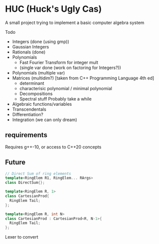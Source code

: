 # HUC (Huck's Ugly Cas)
A small project trying to implement a basic computer algebra system

Todo
- Integers (done (using gmp))
- Gaussian Integers
- Rationals (done)
- Polynomials 
  - Fast Fourier Transform for integer mult
  - (single var done (work on factoring for Integers?))
- Polynomials (multiple var)
- Matrices (multidim?) [taken from C++ Programming Language 4th ed]
  - determinant
  - characterisic polynomial / minimal polynomial
  - Decompositions
  - Spectral stuff
Probably take a while
- Algebraic functions/variables
- Transcendentals
- Differentiation?
- Integration (we can only dream)

## requirements
Requires g++-10, or access to C++20 concepts 

## Future

```c++
// Direct Sum of ring elements
template<RingElem R1, RingElem... RArgs>
class DirectSum{};

template<RingElem R, 1>
class CartesianProd{
  RingElem Tail;
};

template<RingElem R, int N>
class CartesianProd : CartesianProd<R, N-1>{
  RingElem Tail;
};
```

Lexer to convert

